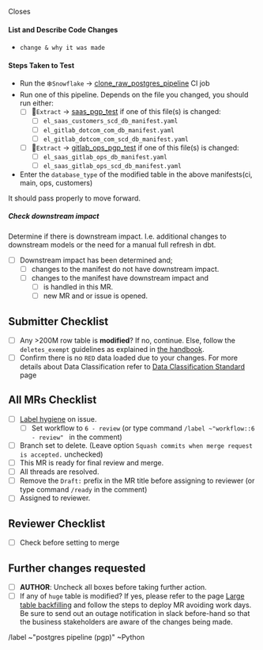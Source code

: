 Closes

#### List and Describe Code Changes <!-- focus on why the changes are being made-->

* `change & why it was made`

#### Steps Taken to Test

* Run the ❄️`Snowflake` -> [clone_raw_postgres_pipeline](https://about.gitlab.com/handbook/business-technology/data-team/platform/ci-jobs/#clone_raw_postgres_pipeline) CI job
* Run one of this pipeline. Depends on the file you changed, you should run either:
    * [ ] 🚂`Extract` -> [saas_pgp_test](https://handbook.gitlab.com/handbook/business-technology/data-team/platform/ci-jobs/#-saas_pgp_test) if one of this file(s) is changed:
        * [ ] `el_saas_customers_scd_db_manifest.yaml`
        * [ ] `el_gitlab_dotcom_com_db_manifest.yaml`
        * [ ] `el_gitlab_dotcom_com_scd_db_manifest.yaml`
    * [ ] 🚂`Extract` -> [gitlab_ops_pgp_test](https://about.gitlab.com/handbook/business-technology/data-team/platform/ci-jobs/#gitlab_ops_pgp_test) if one of this file(s) is changed:
        * [ ] `el_saas_gitlab_ops_db_manifest.yaml`
        * [ ] `el_saas_gitlab_ops_scd_db_manifest.yaml`
* Enter the `database_type` of the modified table in the above manifests(ci, main, ops, customers)

It should pass properly to move forward.

##### Check downstream impact

Determine if there is downstream impact. I.e. additional changes to downstream models or the need for a manual full refresh in dbt.

- [ ] Downstream impact has been determined and;
   - [ ] changes to the manifest do not have downstream impact.
   - [ ] changes to the manifest have downstream impact and
      - [ ] is handled in this MR.
      - [ ] new MR and or issue is opened.

## Submitter Checklist

* [ ] Any >200M row table is **modified**? If no, continue. Else, follow the `deletes_exempt` guidelines as explained in [the handbook](https://gitlab.com/gitlab-com/content-sites/internal-handbook/-/blob/main/content/handbook/enterprise-data/platform/pipelines/_index.md?ref_type=heads#pgp-manifest-definition).
* [ ] Confirm there is no `RED` data loaded due to your changes. For more details about Data Classification refer to [Data Classification Standard](https://about.gitlab.com/handbook/security/data-classification-standard.html) page

## All MRs Checklist
- [ ] [Label hygiene](https://about.gitlab.com/handbook/business-ops/data-team/how-we-work/#issue-labeling) on issue.
    - [ ] Set workflow to `6 - review` (or type command `/label ~"workflow::6 - review" ` in the comment)
- [ ] Branch set to delete. (Leave option `Squash commits when merge request is accepted.` unchecked)
- [ ] This MR is ready for final review and merge.
- [ ] All threads are resolved.
- [ ] Remove the `Draft:` prefix in the MR title before assigning to reviewer (or type command `/ready` in the comment)
- [ ] Assigned to reviewer.

## Reviewer Checklist
- [ ]  Check before setting to merge

## Further changes requested
* [ ] **AUTHOR**: Uncheck all boxes before taking further action.
* [ ] If any of `huge` table is modified? If yes, please refer to the page [Large table backfilling](https://about.gitlab.com/handbook/business-technology/data-team/platform/pipelines/SAAS-Gitlab-com/#large-tables-backfilling) and follow the steps to deploy MR avoiding work days. Be sure to send out an outage notification in slack before-hand so that the business stakeholders are aware of the changes being made.

/label ~"postgres pipeline (pgp)" ~Python
